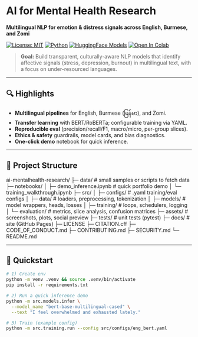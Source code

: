 # AI for Mental Health Research
**Multilingual NLP for emotion & distress signals across English, Burmese, and Zomi**

[![License: MIT](https://img.shields.io/badge/License-MIT-green.svg)](LICENSE)
[![Python](https://img.shields.io/badge/python-3.10+-blue.svg)](#)
[![HuggingFace Models](https://img.shields.io/badge/🤗-Transformers-orange.svg)](#)
[![Open In Colab](https://colab.research.google.com/assets/colab-badge.svg)](https://colab.research.google.com/github/siankop22/ai-mentalhealth-research/blob/main/notebooks/demo_inference.ipynb)

> **Goal:** Build transparent, culturally-aware NLP models that identify affective signals (stress, depression, burnout) in multilingual text, with a focus on under-resourced languages.

---

## 🔍 Highlights
- **Multilingual pipelines** for English, Burmese (မြန်မာ), and Zomi.
- **Transfer learning** with BERT/RoBERTa; configurable training via YAML.
- **Reproducible eval** (precision/recall/F1, macro/micro, per-group slices).
- **Ethics & safety** guardrails, model cards, and bias diagnostics.
- **One-click demo** notebook for quick inference.

---

## 📁 Project Structure
ai-mentalhealth-research/
├─ data/ # small samples or scripts to fetch data
├─ notebooks/
│ ├─ demo_inference.ipynb # quick portfolio demo
│ └─ training_walkthrough.ipynb
├─ src/
│ ├─ configs/ # .yaml training/eval configs
│ ├─ data/ # loaders, preprocessing, tokenization
│ ├─ models/ # model wrappers, heads, losses
│ ├─ training/ # loops, schedulers, logging
│ └─ evaluation/ # metrics, slice analysis, confusion matrices
├─ assets/ # screenshots, plots, social preview
├─ tests/ # unit tests (pytest)
├─ docs/ # site (GitHub Pages)
├─ LICENSE
├─ CITATION.cff
├─ CODE_OF_CONDUCT.md
├─ CONTRIBUTING.md
├─ SECURITY.md
└─ README.md


---

## 🚀 Quickstart
```bash
# 1) Create env
python -m venv .venv && source .venv/bin/activate
pip install -r requirements.txt

# 2) Run a quick inference demo
python -m src.models.infer \
  --model_name "bert-base-multilingual-cased" \
  --text "I feel overwhelmed and exhausted lately."

# 3) Train (example config)
python -m src.training.run --config src/configs/eng_bert.yaml

